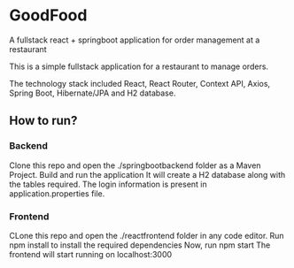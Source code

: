 # GoodFood
A fullstack react + springboot application for order management at a restaurant

This is a simple fullstack application for a restaurant to manage orders.

The technology stack included React, React Router, Context API, Axios, Spring Boot, Hibernate/JPA and H2 database.

## How to run?

### Backend

Clone this repo and open the ./springbootbackend folder as a Maven Project.
Build and run the application
It will create a H2 database along with the tables required. The login information is present in application.properties file.

### Frontend

CLone this repo and open the ./reactfrontend folder in any code editor.
Run npm install to install the required dependencies
Now, run npm start
The frontend will start running on localhost:3000
